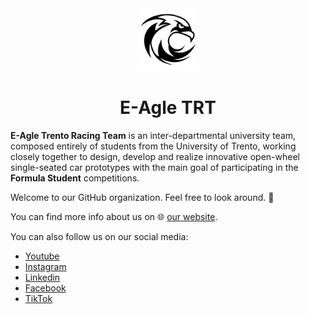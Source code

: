 <div align="center">
  <picture>
    <source media="(prefers-color-scheme: dark)" srcset="https://raw.githubusercontent.com/eagletrt/.github/master/images/logo_transparent.png">
    <source media="(prefers-color-scheme: light)" srcset="https://raw.githubusercontent.com/eagletrt/.github/master/images/logo_filled.png">
  <img src="https://raw.githubusercontent.com/eagletrt/.github/master/images/logo_filled.png" width=100 height=100>
  </picture>
</div>

<div align="center">
  <h1>E-Agle TRT</h1>
</div>

**E-Agle Trento Racing Team** is an inter-departmental university team, composed entirely of students from the University of Trento, working closely together to design, develop and realize innovative open-wheel single-seated car prototypes with the main goal of participating in the **Formula Student** competitions.

Welcome to our GitHub organization. Feel free to look around. 👋

You can find more info about us on 🌐 [our website](https://eagletrt.it).

You can also follow us on our social media:

- [Youtube](https://www.youtube.com/@eagletrt)
- [Instagram](https://www.instagram.com/eagletrt/)
- [Linkedin](https://www.linkedin.com/company/eagletrentoracingteam/)
- [Facebook](https://www.facebook.com/eagletrt/)
- [TikTok](https://www.tiktok.com/@eagletrt)
